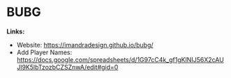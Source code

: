 # BUBG

**Links:**
- Website: https://imandradesign.github.io/bubg/
- Add Player Names: https://docs.google.com/spreadsheets/d/1G97cC4k_gf1gKlNIJ56X2cAUJl9K5lbTzozbCZSZnwA/edit#gid=0